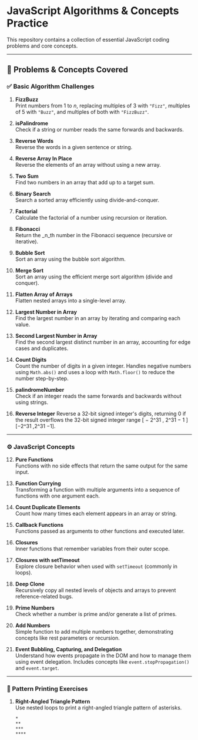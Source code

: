 # JavaScript Algorithms & Concepts Practice

This repository contains a collection of essential JavaScript coding problems and core concepts.

---

## 🧠 Problems & Concepts Covered

### ✅ Basic Algorithm Challenges

1. **FizzBuzz**  
    Print numbers from 1 to _n_, replacing multiples of 3 with `"Fizz"`, multiples of 5 with `"Buzz"`, and multiples of both with `"FizzBuzz"`.

2. **isPalindrome**  
    Check if a string or number reads the same forwards and backwards.

3. **Reverse Words**  
    Reverse the words in a given sentence or string.

4. **Reverse Array In Place**  
    Reverse the elements of an array without using a new array.

5. **Two Sum**  
    Find two numbers in an array that add up to a target sum.

6. **Binary Search**  
    Search a sorted array efficiently using divide-and-conquer.

7. **Factorial**  
    Calculate the factorial of a number using recursion or iteration.

8. **Fibonacci**  
    Return the _n_th number in the Fibonacci sequence (recursive or iterative).

9. **Bubble Sort**  
    Sort an array using the bubble sort algorithm.
 
10. **Merge Sort**  
    Sort an array using the efficient merge sort algorithm (divide and conquer).

11. **Flatten Array of Arrays**  
    Flatten nested arrays into a single-level array.

12. **Largest Number in Array**  
    Find the largest number in an array by iterating and comparing each value.

13. **Second Largest Number in Array**  
    Find the second largest distinct number in an array, accounting for edge cases and duplicates.

14. **Count Digits**  
    Count the number of digits in a given integer. Handles negative numbers using `Math.abs()` and uses a loop with `Math.floor()` to reduce the number step-by-step.

15. **palindromeNumber**  
    Check if an integer reads the same forwards and backwards without using strings.

16. **Reverse Integer**
    Reverse a 32-bit signed integer's digits, returning 0 if the result overflows the 32-bit signed integer range [ − 2^31 , 2^31 − 1 ] [−2^31 ,2^31 −1].

---

### ⚙️ JavaScript Concepts

12. **Pure Functions**  
    Functions with no side effects that return the same output for the same input.

13. **Function Currying**  
    Transforming a function with multiple arguments into a sequence of functions with one argument each.

14. **Count Duplicate Elements**  
    Count how many times each element appears in an array or string.

15. **Callback Functions**  
    Functions passed as arguments to other functions and executed later.

16. **Closures**  
    Inner functions that remember variables from their outer scope.

17. **Closures with setTimeout**  
    Explore closure behavior when used with `setTimeout` (commonly in loops).

18. **Deep Clone**  
    Recursively copy all nested levels of objects and arrays to prevent reference-related bugs.

19. **Prime Numbers**  
    Check whether a number is prime and/or generate a list of primes.

20. **Add Numbers**  
    Simple function to add multiple numbers together, demonstrating concepts like rest parameters or recursion.

21. **Event Bubbling, Capturing, and Delegation**  
    Understand how events propagate in the DOM and how to manage them using event delegation. Includes concepts like `event.stopPropagation()` and `event.target`.

---

### 🔹 Pattern Printing Exercises

01. **Right-Angled Triangle Pattern**  
    Use nested loops to print a right-angled triangle pattern of asterisks.

    ```
    *
    **
    ***
    ****
    ```

